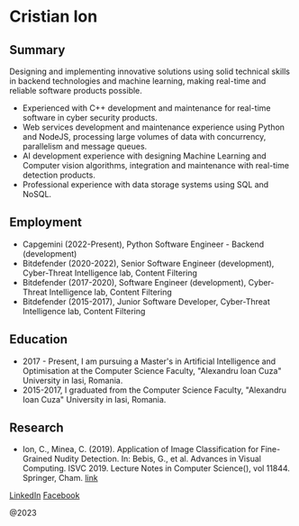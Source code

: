 # Cristian Ion

## Summary
Designing and implementing innovative solutions using solid technical skills in backend technologies and machine learning, 
making real-time and reliable software products possible.

- Experienced with C++ development and maintenance for real-time software in cyber security products.
- Web services development and maintenance experience using Python and NodeJS, processing large volumes of data with concurrency, parallelism and message queues.
- AI development experience with designing Machine Learning and Computer vision algorithms, integration and maintenance with real-time detection products.
- Professional experience with data storage systems using SQL and NoSQL.

## Employment
- Capgemini (2022-Present), Python Software Engineer - Backend (development)
- Bitdefender (2020-2022), Senior Software Engineer (development), Cyber-Threat Intelligence lab, Content Filtering
- Bitdefender (2017-2020), Software Engineer (development), Cyber-Threat Intelligence lab, Content Filtering
- Bitdefender (2015-2017), Junior Software Developer, Cyber-Threat Intelligence lab, Content Filtering

## Education
- 2017 - Present, I am pursuing a Master's in Artificial Intelligence and Optimisation at the Computer Science Faculty, "Alexandru Ioan Cuza" University in Iasi, Romania.
- 2015-2017, I graduated from the Computer Science Faculty, "Alexandru Ioan Cuza" University in Iasi, Romania.

## Research
- Ion, C., Minea, C. (2019). Application of Image Classification for Fine-Grained Nudity Detection. In: Bebis, G., et al. Advances in Visual Computing. ISVC 2019. Lecture Notes in Computer Science(), vol 11844. Springer, Cham. [link](https://doi.org/10.1007/978-3-030-33720-9_1)

[LinkedIn](https://www.linkedin.com/in/cristianion94/)
[Facebook](https://www.facebook.com/cion94/)

@2023

